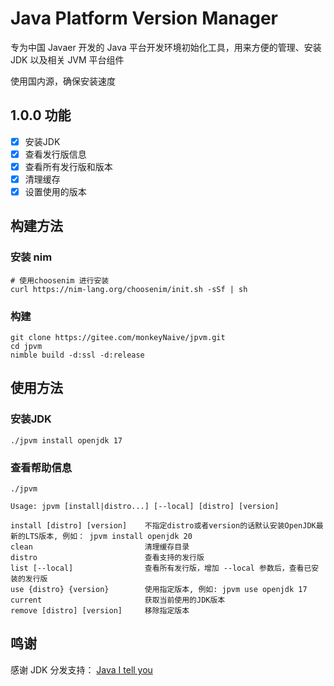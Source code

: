 # Java Platform Version Manager

专为中国 Javaer 开发的 Java 平台开发环境初始化工具，用来方便的管理、安装 JDK 以及相关 JVM 平台组件

使用国内源，确保安装速度

## 1.0.0 功能

- [x] 安装JDK
- [x] 查看发行版信息
- [x] 查看所有发行版和版本
- [x] 清理缓存
- [x] 设置使用的版本
 
## 构建方法

### 安装 nim

```shell
# 使用choosenim 进行安装
curl https://nim-lang.org/choosenim/init.sh -sSf | sh

```

### 构建

```shell
git clone https://gitee.com/monkeyNaive/jpvm.git
cd jpvm
nimble build -d:ssl -d:release

```

## 使用方法

### 安装JDK

```shell
./jpvm install openjdk 17

```

### 查看帮助信息

```shell
./jpvm

Usage: jpvm [install|distro...] [--local] [distro] [version]

install [distro] [version]    不指定distro或者version的话默认安装OpenJDK最新的LTS版本, 例如： jpvm install openjdk 20
clean                         清理缓存目录
distro                        查看支持的发行版
list [--local]                查看所有发行版，增加 --local 参数后，查看已安装的发行版
use {distro} {version}        使用指定版本, 例如: jpvm use openjdk 17
current                       获取当前使用的JDK版本
remove [distro] [version]     移除指定版本
```

## 鸣谢

感谢 JDK 分发支持： [Java I tell you](https://www.injdk.cn/)
